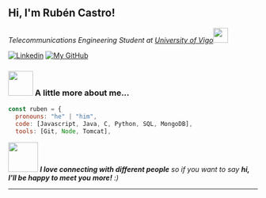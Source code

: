 <h2> Hi, I'm Rubén Castro!</h2>
<p><em>Telecommunications Engineering Student at <a href="https://www.uvigo.gal/es">University of Vigo</a><img src="https://media.giphy.com/media/fYSnHlufseco8Fh93Z/giphy.gif" width="30"></br>
</em></p>

[![Linkedin](https://img.shields.io/badge/-rubencastro-blue?style=flat-square&logo=Linkedin&logoColor=white&link=www.linkedin.com/in/ruben-castro-gonzalez)](www.linkedin.com/in/ruben-castro-gonzalez)
[![My GitHub](https://img.shields.io/github/followers/lilruwu?label=follow&style=social)](https://github.com/lilruwu)


### <img src="https://media.giphy.com/media/VgCDAzcKvsR6OM0uWg/giphy.gif" width="50"> A little more about me...  

```javascript
const ruben = {
  pronouns: "he" | "him",
  code: [Javascript, Java, C, Python, SQL, MongoDB],
  tools: [Git, Node, Tomcat],
```

<img src="https://media.giphy.com/media/LnQjpWaON8nhr21vNW/giphy.gif" width="60"> <em><b>I love connecting with different people</b> so if you want to say <b>hi, I'll be happy to meet you more!</b> :)</em>

---
